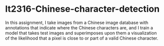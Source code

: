 # lt2316-Chinese-character-detection
In this assignment, I take images from a Chinese image database with annotations that indicate where the Chinese characters are, and I train a model that takes test images and superimposes upon them a visualization of the likelihood that a pixel is close to or part of a valid Chinese character.

